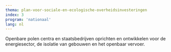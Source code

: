 ```yaml
---
thema: plan-voor-sociale-en-ecologische-overheidsinvesteringen
index: 3
program: 'nationaal'
lang: nl
---
```

Openbare polen centra en staatsbedrijven oprichten en ontwikkelen voor de energiesector, de isolatie van gebouwen en het openbaar vervoer.
